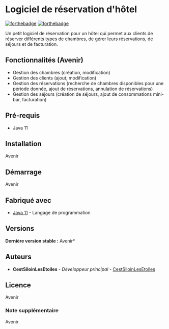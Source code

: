 # Logiciel de réservation d'hôtel

[![forthebadge](http://forthebadge.com/images/badges/built-with-love.svg)](http://forthebadge.com)  [![forthebadge](http://forthebadge.com/images/badges/made-with-java.svg)](http://forthebadge.com)

Un petit logiciel de réservation pour un hôtel qui permet aux clients de réserver différents types de chambres, de gérer leurs réservations, de séjours et de facturation.

## Fonctionnalités (Avenir)

- Gestion des chambres (création, modification) 
- Gestion des clients (ajout, modification)
- Gestion des réservations (recherche de chambres disponibles pour une période donnée, ajout de réservations, annulation de réservations)
- Gestion des séjours (création de séjours, ajout de consommations mini-bar, facturation)

## Pré-requis

- Java 11

## Installation
Avenir
## Démarrage
Avenir
## Fabriqué avec

* [Java 11](https://www.java.com/fr/) - Langage de programmation

## Versions

**Dernière version stable :** Avenir*



## Auteurs

* **CestSiloinLesEtoiles** - *Développeur principal* - [CestSiloinLesEtoiles](https://github.com/cestsiloinlesetoiles)



## Licence
Avenir 
### Note supplémentaire
Avenir 
